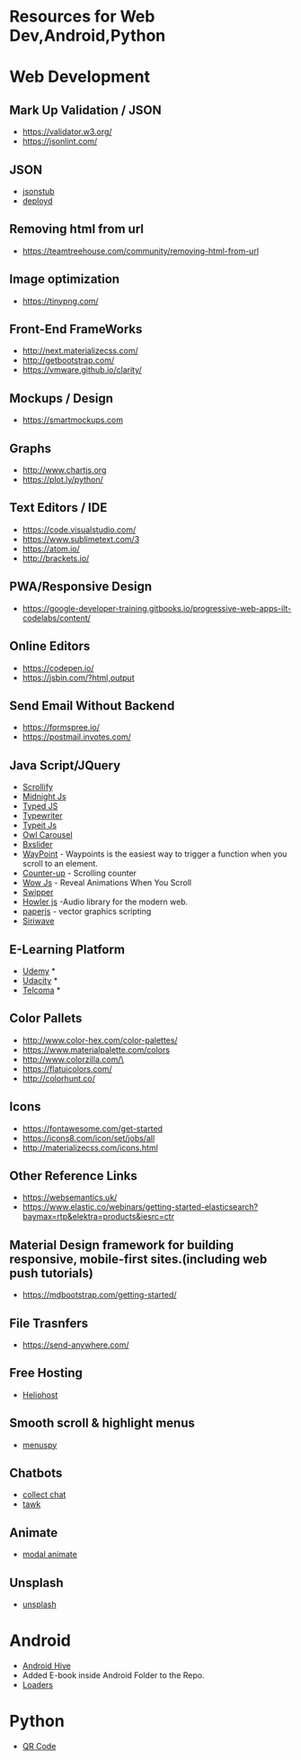 # Resources for Web Dev,Android,Python
# Web Development

## Mark Up Validation / JSON 
* https://validator.w3.org/
* https://jsonlint.com/

## JSON
* [jsonstub](http://jsonstub.com/)
* [deployd](http://deployd.com/)

## Removing html from url
* https://teamtreehouse.com/community/removing-html-from-url

## Image optimization
* https://tinypng.com/

## Front-End FrameWorks
* http://next.materializecss.com/
* http://getbootstrap.com/
* https://vmware.github.io/clarity/

## Mockups / Design
* https://smartmockups.com

## Graphs
* http://www.chartjs.org
* https://plot.ly/python/

## Text Editors / IDE
* https://code.visualstudio.com/
* https://www.sublimetext.com/3
* https://atom.io/
* http://brackets.io/

## PWA/Responsive Design 
* https://google-developer-training.gitbooks.io/progressive-web-apps-ilt-codelabs/content/

## Online Editors
* https://codepen.io/
* https://jsbin.com/?html,output

## Send Email Without Backend
* https://formspree.io/
* https://postmail.invotes.com/

## Java Script/JQuery
* [Scrollify](https://projects.lukehaas.me/scrollify/)
* [Midnight Js](http://aerolab.github.io/midnight.js/)
* [Typed JS](https://mattboldt.com/demos/typed-js/)
* [Typewriter](https://safi.me.uk/typewriterjs/)
* [Typeit Js](https://typeitjs.com/)
* [Owl Carousel](https://owlcarousel2.github.io/OwlCarousel2/)
* [Bxslider](https://bxslider.com/)
* [WayPoint](http://imakewebthings.com/waypoints/)  - Waypoints is the easiest way to trigger a function when you scroll to an element.
* [Counter-up](https://github.com/bfintal/Counter-Up) - Scrolling counter
* [Wow Js](https://mynameismatthieu.com/WOW/index.html) - Reveal Animations When You Scroll
* [Swipper](http://idangero.us/swiper/)
* [Howler js](https://howlerjs.com/) -Audio library for the modern web.
* [paperjs](http://paperjs.org/) - vector graphics scripting 
* [Siriwave](https://github.com/kopiro/siriwavejs)

## E-Learning Platform
* [Udemy](https://www.udemy.com/) *
* [Udacity](https://www.udacity.com) *
* [Telcoma](https://telcomaglobal.com) *

## Color Pallets
* http://www.color-hex.com/color-palettes/
* https://www.materialpalette.com/colors
* http://www.colorzilla.com/\
* https://flatuicolors.com/
* http://colorhunt.co/

## Icons
* https://fontawesome.com/get-started
* https://icons8.com/icon/set/jobs/all
* http://materializecss.com/icons.html

## Other Reference Links
* https://websemantics.uk/
* https://www.elastic.co/webinars/getting-started-elasticsearch?baymax=rtp&elektra=products&iesrc=ctr

## Material Design framework for building responsive, mobile-first sites.(including web push tutorials)
* https://mdbootstrap.com/getting-started/

## File Trasnfers
* https://send-anywhere.com/

## Free Hosting
* [Heliohost](https://www.heliohost.org/)

## Smooth scroll & highlight menus
* [menuspy](https://leocs.me/menuspy/#usage)

## Chatbots
* [collect chat](https://collect.chat/)
* [tawk](https://www.tawk.to/)

## Animate
* [modal animate](https://joaopereirawd.github.io/animatedModal.js/)

## Unsplash
* [unsplash](https://unsplash.com/)

# Android
* [Android Hive](https://www.androidhive.info/)
* Added E-book inside Android Folder to the Repo.
* [Loaders](https://github.com/81813780/AVLoadingIndicatorView)

# Python
* [QR Code](http://pythonhosted.org/PyQRCode/) 

